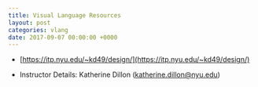 ```yaml
---
title: Visual Language Resources
layout: post
categories: vlang
date: 2017-09-07 00:00:00 +0000
---
```



* [https://itp.nyu.edu/~kd49/design/](https://itp.nyu.edu/~kd49/design/)

* Instructor Details: Katherine Dillon (katherine.dillon@nyu.edu)
